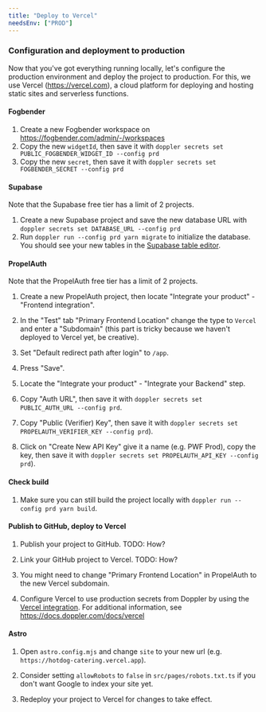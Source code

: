 ```yaml
---
title: "Deploy to Vercel"
needsEnv: ["PROD"]
---
```


### Configuration and deployment to production

Now that you've got everything running locally, let's configure the production environment and deploy the project to production. For this, we use Vercel (<a href="https://vercel.com" target="_blank">https://vercel.com</a>), a cloud platform for deploying and hosting static sites and serverless functions.

#### Fogbender

1. Create a new Fogbender workspace on <a href="https://fogbender.com/admin/-/workspaces" target="_blank">https://fogbender.com/admin/-/workspaces</a>
2. Copy the new `widgetId`, then save it with `doppler secrets set PUBLIC_FOGBENDER_WIDGET_ID --config prd`
3. Copy the new `secret`, then save it with `doppler secrets set FOGBENDER_SECRET --config prd`

#### Supabase

Note that the Supabase free tier has a limit of 2 projects.

1. Create a new Supabase project and save the new database URL with `doppler secrets set DATABASE_URL --config prd`
2. Run `doppler run --config prd yarn migrate` to initialize the database. You should see your new tables in the <a href="https://app.supabase.com/project/_/editor" target="_blank">Supabase table editor</a>.

#### PropelAuth

Note that the PropelAuth free tier has a limit of 2 projects.

1. Create a new PropelAuth project, then locate "Integrate your product" - "Frontend integration".

1. In the "Test" tab "Primary Frontend Location" change the type to `Vercel` and enter a "Subdomain" (this part is tricky because we haven't deployed to Vercel yet, be creative).

1. Set "Default redirect path after login" to `/app`.

1. Press "Save".

3. Locate the "Integrate your product" - "Integrate your Backend" step.

4. Copy "Auth URL", then save it with `doppler secrets set PUBLIC_AUTH_URL --config prd`.

5. Copy "Public (Verifier) Key", then save it with `doppler secrets set PROPELAUTH_VERIFIER_KEY --config prd`).

6. Click on "Create New API Key" give it a name (e.g. PWF Prod), copy the key, then save it with `doppler secrets set PROPELAUTH_API_KEY --config prd`).

#### Check build

1. Make sure you can still build the project locally with `doppler run --config prd yarn build`.

#### Publish to GitHub, deploy to Vercel

1. Publish your project to GitHub. TODO: How?

2. Link your GitHub project to Vercel. TODO: How?

1. You might need to change "Primary Frontend Location" in PropelAuth to the new Vercel subdomain.

3. Configure Vercel to use production secrets from Doppler by using the <a href="https://www.doppler.com/integrations/vercel" target="_blank">Vercel integration</a>. For additional information, see <a href="https://docs.doppler.com/docs/vercel" target="_blank">https://docs.doppler.com/docs/vercel</a>

#### Astro

1. Open `astro.config.mjs` and change `site` to your new url (e.g. `https://hotdog-catering.vercel.app`).

1. Consider setting `allowRobots` to `false` in `src/pages/robots.txt.ts` if you don't want Google to index your site yet.

1. Redeploy your project to Vercel for changes to take effect.
